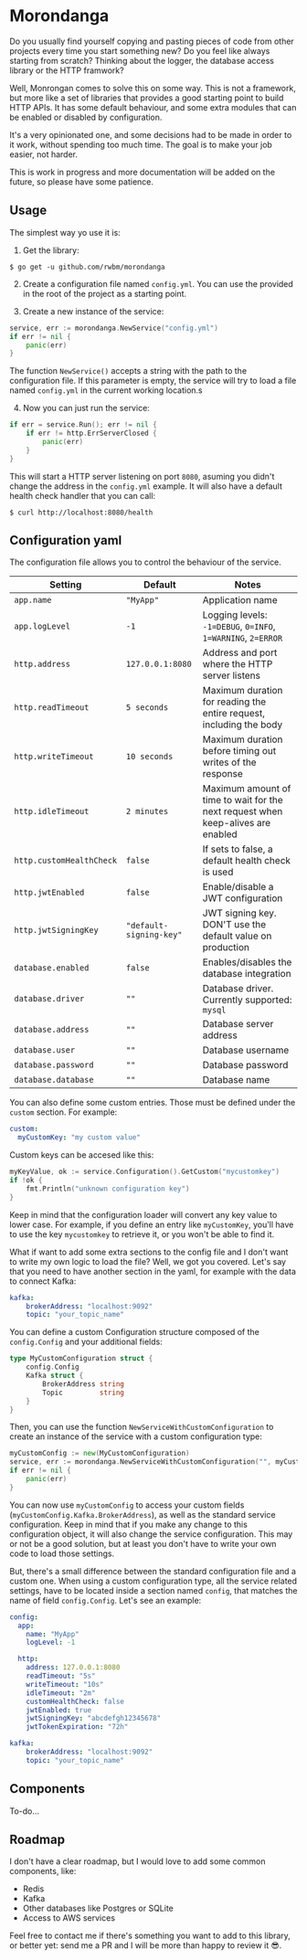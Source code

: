 # Morondanga

Do you usually find yourself copying and pasting pieces of code from other projects every time you start something new? Do you feel like always starting from scratch? Thinking about the logger, the database access library or the HTTP framwork? 

Well, Monrongan comes to solve this on some way. This is not a framework, but more like a set of libraries that provides a good starting point to build HTTP APIs. It has some default behaviour, and some extra modules that can be enabled or disabled by configuration.

It's a very opinionated one, and some decisions had to be made in order to it work, without spending too much time. The goal is to make your job easier, not harder. 

This is work in progress and more documentation will be added on the future, so please have some patience. 


## Usage

The simplest way yo use it is:

1. Get the library:

```
$ go get -u github.com/rwbm/morondanga
```

2. Create a configuration file named `config.yml`. You can use the provided in the root of the project as a starting point.

3. Create a new instance of the service:

```go
service, err := morondanga.NewService("config.yml")
if err != nil {
    panic(err)
}
```

The function `NewService()` accepts a string with the path to the configuration file. If this parameter is empty, the service will try to load a file named `config.yml` in the current working location.s

4. Now you can just run the service:

```go
if err = service.Run(); err != nil {
    if err != http.ErrServerClosed {
        panic(err)
    }
}
```

This will start a HTTP server listening on port `8080`, asuming you didn't change the address in the `config.yml` example. It will also have a default health check handler that you can call:

```
$ curl http://localhost:8080/health
```

## Configuration yaml

The configuration file allows you to control the behaviour of the service. 


|Setting                  |Default          |Notes                        |
|-------------------------|-----------------|-----------------------------|
|`app.name`               |`"MyApp"` | Application name |
|`app.logLevel`           |`-1` | Logging levels: `-1=DEBUG`, `0=INFO`, `1=WARNING`, `2=ERROR` |
|`http.address`           |`127.0.0.1:8080` | Address and port where the HTTP server listens |
|`http.readTimeout`       |`5 seconds` | Maximum duration for reading the entire request, including the body |
|`http.writeTimeout`      |`10 seconds` | Maximum duration before timing out writes of the response |
|`http.idleTimeout`       |`2 minutes` | Maximum amount of time to wait for the next request when keep-alives are enabled |
|`http.customHealthCheck` |`false` | If sets to false, a default health check is used |
|`http.jwtEnabled`        |`false` | Enable/disable a JWT configuration |
|`http.jwtSigningKey`     |`"default-signing-key"` | JWT signing key. DON'T use the default value on production |
|`database.enabled`       |`false` | Enables/disables the database integration |
|`database.driver`        |`""` | Database driver. Currently supported: `mysql` |
|`database.address`       |`""` | Database server address |
|`database.user`          |`""` | Database username |
|`database.password`      |`""` | Database password |
|`database.database`      |`""` | Database name |

You can also define some custom entries. Those must be defined under the `custom` section. For example:

```yaml
custom:
  myCustomKey: "my custom value"
```

Custom keys can be accesed like this:


```go
myKeyValue, ok := service.Configuration().GetCustom("mycustomkey")
if !ok {
    fmt.Println("unknown configuration key")
}
```

Keep in mind that the configuration loader will convert any key value to lower case. For example, if you define an entry like `myCustomKey`, you'll have to use the key `mycustomkey` to retrieve it, or you won't be able to find it. 

What if want to add some extra sections to the config file and I don't want to write my own logic to load the file? Well, we got you covered. Let's say that you need to have another section in the yaml, for example with the data to connect Kafka:

```yaml
kafka:
    brokerAddress: "localhost:9092"
    topic: "your_topic_name"
```

You can define a custom Configuration structure composed of the `config.Config` and your additional fields:

```go
type MyCustomConfiguration struct {
	config.Config
	Kafka struct {
		BrokerAddress string
		Topic         string
	}
}
```

Then, you can use the function `NewServiceWithCustomConfiguration` to create an instance of the service with a custom configuration type:

```go
myCustomConfig := new(MyCustomConfiguration)
service, err := morondanga.NewServiceWithCustomConfiguration("", myCustomConfig)
if err != nil {
    panic(err)
}
```

You can now use `myCustomConfig` to access your custom fields (`myCustomConfig.Kafka.BrokerAddress`), as well as the standard service configuration. Keep in mind that if you make any change to this configuration object, it will also change the service configuration. This may or not be a good solution, but at least you don't have to write your own code to load those settings.

But, there's a small difference between the standard configuration file and a custom one. When using a custom configuration type, all the service related settings, have to be located inside a section named `config`, that matches the name of field `config.Config`. Let's see an example:

```yaml
config:
  app:
    name: "MyApp"
    logLevel: -1

  http:
    address: 127.0.0.1:8080
    readTimeout: "5s"
    writeTimeout: "10s"
    idleTimeout: "2m"
    customHealthCheck: false
    jwtEnabled: true
    jwtSigningKey: "abcdefgh12345678"
    jwtTokenExpiration: "72h"

kafka:
    brokerAddress: "localhost:9092"
    topic: "your_topic_name"
```

## Components

To-do...

## Roadmap

I don't have a clear roadmap, but I would love to add some common components, like:

- Redis
- Kafka
- Other databases like Postgres or SQLite
- Access to AWS services


Feel free to contact me if there's something you want to add to this library, or better yet: send me a PR and I will be more than happy to review it 😎.